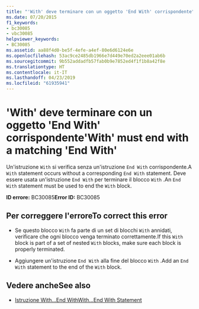 ```yaml
---
title: "'With' deve terminare con un oggetto 'End With' corrispondente"
ms.date: 07/20/2015
f1_keywords:
- bc30085
- vbc30085
helpviewer_keywords:
- BC30085
ms.assetid: aa88f4d0-be5f-4efe-a4ef-80e6d6124e6e
ms.openlocfilehash: 53ac9ce2485db1966e7d449e70ed2a2eee01ab6b
ms.sourcegitcommit: 9b552addadfb57fab0b9e7852ed4f1f1b8a42f8e
ms.translationtype: HT
ms.contentlocale: it-IT
ms.lasthandoff: 04/23/2019
ms.locfileid: "61935941"
---
```

# <a name="with-must-end-with-a-matching-end-with"></a><span data-ttu-id="c6c80-102">'With' deve terminare con un oggetto 'End With' corrispondente</span><span class="sxs-lookup"><span data-stu-id="c6c80-102">'With' must end with a matching 'End With'</span></span>
<span data-ttu-id="c6c80-103">Un'istruzione `With` si verifica senza un'istruzione `End With` corrispondente.</span><span class="sxs-lookup"><span data-stu-id="c6c80-103">A `With` statement occurs without a corresponding `End With` statement.</span></span> <span data-ttu-id="c6c80-104">Deve essere usata un'istruzione `End With` per terminare il blocco `With` .</span><span class="sxs-lookup"><span data-stu-id="c6c80-104">An `End With` statement must be used to end the `With` block.</span></span>  
  
 <span data-ttu-id="c6c80-105">**ID errore:** BC30085</span><span class="sxs-lookup"><span data-stu-id="c6c80-105">**Error ID:** BC30085</span></span>  
  
## <a name="to-correct-this-error"></a><span data-ttu-id="c6c80-106">Per correggere l'errore</span><span class="sxs-lookup"><span data-stu-id="c6c80-106">To correct this error</span></span>  
  
- <span data-ttu-id="c6c80-107">Se questo blocco `With` fa parte di un set di blocchi `With` annidati, verificare che ogni blocco venga terminato correttamente.</span><span class="sxs-lookup"><span data-stu-id="c6c80-107">If this `With` block is part of a set of nested `With` blocks, make sure each block is properly terminated.</span></span>  
  
- <span data-ttu-id="c6c80-108">Aggiungere un'istruzione `End With` alla fine del blocco `With` .</span><span class="sxs-lookup"><span data-stu-id="c6c80-108">Add an `End With` statement to the end of the `With` block.</span></span>  
  
## <a name="see-also"></a><span data-ttu-id="c6c80-109">Vedere anche</span><span class="sxs-lookup"><span data-stu-id="c6c80-109">See also</span></span>

- [<span data-ttu-id="c6c80-110">Istruzione With...End With</span><span class="sxs-lookup"><span data-stu-id="c6c80-110">With...End With Statement</span></span>](../../visual-basic/language-reference/statements/with-end-with-statement.md)
